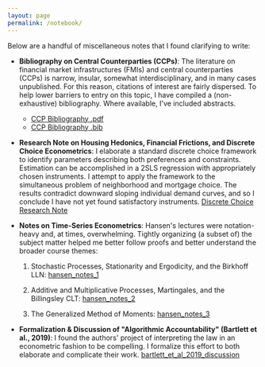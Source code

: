 ```yaml
---
layout: page
permalink: /notebook/
---
```


Below are a handful of miscellaneous notes that I found clarifying to write: 
- **Bibliography on Central Counterparties (CCPs)**: The literature on financial market infrastructures (FMIs) and central counterparties (CCPs) is narrow, insular, somewhat interdisciplinary, and in many cases unpublished. For this reason, citations of interest are fairly dispersed. To help lower barriers to entry on this topic, I have compiled a (non-exhaustive) bibliography. Where available, I've included abstracts.
    - [CCP Bibliography .pdf](https://github.com/jheilbron/jheilbron.github.io/raw/master/downloads/heilbron_ccp-bibliography-250714.pdf)
    - [CCP Bibliography .bib](https://github.com/jheilbron/jheilbron.github.io/raw/master/downloads/heilbron_ccp-bibliography-250714.bib)
 
- **Research Note on Housing Hedonics, Financial Frictions, and Discrete Choice Econometrics**: I elaborate a standard discrete choice framework to identify parameters describing both preferences and constraints. Estimation can be accomplished in a 2SLS regression with appropriately chosen instruments. I attempt to apply the framework to the simultaneous problem of neighborhood and mortgage choice. The results contradict downward sloping individual demand curves, and so I conclude I have not yet found satisfactory instruments.
[Discrete Choice Research Note](https://github.com/jheilbron/jheilbron.github.io/raw/master/downloads/heilbron_research-note_housing-frictions-discrete-choice.pdf)
 
- **Notes on Time-Series Econometrics**: Hansen's lectures were notation-heavy and, at times, overwhelming. Tightly organizing (a subset of) the subject matter helped me better follow proofs and better understand the broader course themes: 

    1. Stochastic Processes, Stationarity and Ergodicity, and the Birkhoff LLN: [hansen_notes_1](https://github.com/jheilbron/jheilbron.github.io/raw/master/downloads/heilbron_hansen_notes_1_lln.pdf)

    2. Additive and Multiplicative Processes, Martingales, and the Billingsley CLT: [hansen_notes_2](https://github.com/jheilbron/jheilbron.github.io/raw/master/downloads/heilbron_hansen_notes_2_clt.pdf) 

    3. The Generalized Method of Moments: [hansen_notes_3](https://github.com/jheilbron/jheilbron.github.io/raw/master/downloads/heilbron_hansen_notes_3_gmm.pdf)

- **Formalization & Discussion of "Algorithmic Accountability" (Bartlett et al., 2019)**: I found the authors' project of interpreting the law in an econometric fashion to be compelling. I formalize this effort to both elaborate and complicate their work. [bartlett_et_al_2019_discussion](https://github.com/jheilbron/jheilbron.github.io/raw/master/downloads/heilbron_bartlett_et_al_2019_discussion.pdf)
